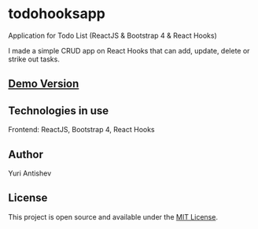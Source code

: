 # todohooksapp
Application for Todo List  (ReactJS &amp; Bootstrap 4 &amp; React Hooks)

I made a simple CRUD app on React Hooks that can add, update, delete or strike out tasks.

## [Demo Version](https://yuriantishev.github.io/todohooksapp/)

## Technologies in use

Frontend: ReactJS, Bootstrap 4, React Hooks

## Author

Yuri Antishev

## License

This project is open source and available under the [MIT License](LICENSE).
